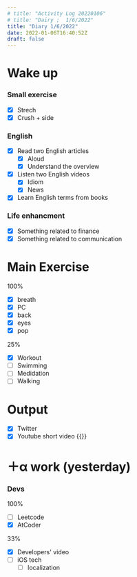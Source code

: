 ```yaml
---
# title: "Activity Log 20220106"
# title: "Dairy ;  1/6/2022"
title: "Diary 1/6/2022"  
date: 2022-01-06T16:40:52Z
draft: false
---
```


# Wake up

### Small exercise

- [x]  Strech
- [x]  Crush + side

### English

- [x]  Read two English articles
    - [x]  Aloud
    - [x]  Understand the overview
- [x]  Listen two English videos
    - [x]  Idiom
    - [x]  News
- [x]  Learn English terms from books

### Life enhancment

- [x]  Something related to finance
- [x]  Something related to communication

# Main Exercise

100%

- [x]  breath
- [x]  PC
- [x]  back
- [x]  eyes
- [x]  pop

25%

- [x]  Workout
- [ ]  Swimming
- [ ]  Medidation
- [ ]  Walking

# Output

- [x]  Twitter
- [x]  Youtube short video {{<youtube UFjjl8Cl7mI>}}

# ＋α work (yesterday)

### Devs

100%

- [ ]  Leetcode
- [x]  AtCoder

33%

- [x]  Developers' video
- [ ]  iOS tech
    - [ ]  localization
